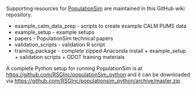 Supporting resources for [PopulationSim](https://github.com/rsginc/populationsim) are maintained in 
this GitHub wiki repository.

  - example_calm_data_prep - scripts to create example CALM PUMS data
  - example_setup - example setups 
  - papers - PopulationSim technical papers
  - validation_scripts - validation R script
  - training_package - complete zipped Anaconda install + example_setup + validation scripts + ODOT training materials

A complete Python setup for running PopulationSim is at https://github.com/RSGInc/populationSim_python and it can be downloaded via https://github.com/RSGInc/populationsim_python/archive/master.zip